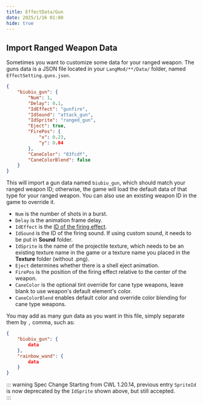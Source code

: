 ```yaml
---
title: EffectData/Gun
date: 2025/1/16 01:00
hide: true
---
```


## Import Ranged Weapon Data

Sometimes you want to customize some data for your ranged weapon. The guns data is a JSON file located in your `LangMod/**/Data/` folder, named `EffectSetting.guns.json`.
```json
{
    "biubiu_gun": {
        "Num": 1,
        "Delay": 0.1,
        "IdEffect": "gunfire",
        "IdSound": "attack_gun",
        "IdSprite": "ranged_gun",
        "Eject": true,
        "FirePos": {
            "x": 0.23,
            "y": 0.04
        },
        "CaneColor": "03fcdf",
        "CaneColorBlend": false
    }
}
```

This will import a gun data named `biubiu_gun`, which should match your ranged weapon ID; otherwise, the game will load the default data of that type for your ranged weapon. You can also use an existing weapon ID in the game to override it.

+ `Num` is the number of shots in a burst. 
+ `Delay` is the animation frame delay. 
+ `IdEffect` is the [ID of the firing effect](https://gist.github.com/gottyduke/6e2847e37d205a5621bfd0615e5bd9e7#file-elin-effects-md). 
+ `IdSound` is the ID of the firing sound. If using custom sound, it needs to be put in **Sound** folder.
+ `IdSprite` is the name of the projectile texture, which needs to be an existing texture name in the game or a texture name you placed in the **Texture** folder (without .png). 
+ `Eject` determines whether there is a shell eject animation.
+ `FirePos` is the position of the firing effect relative to the center of the weapon.
+ `CaneColor` is the optional tint override for cane type weapons, leave blank to use weapon's default element's color.
+ `CaneColorBlend` enables default color and override color blending for cane type weapons. 

You may add as many gun data as you want in this file, simply separate them by `,` comma, such as:
```json
{
    "biubiu_gun": { 
        data 
    },
    "rainbow_wand": {
        data
    }
}
```

::: warning Spec Change
Starting from CWL 1.20.14, previous entry `SpriteId` is now deprecated by the `IdSprite` shown above, but still accepted.  
:::